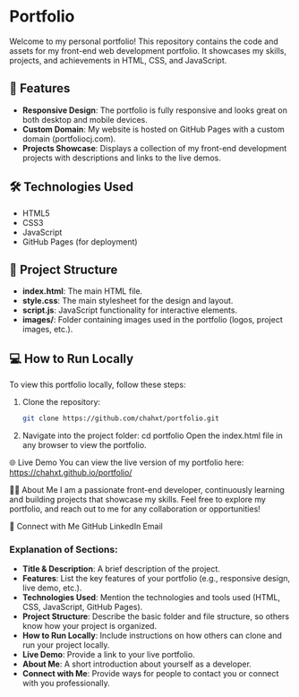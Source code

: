 
# Portfolio

Welcome to my personal portfolio! This repository contains the code and assets for my front-end web development portfolio. It showcases my skills, projects, and achievements in HTML, CSS, and JavaScript.

## 🚀 Features
- **Responsive Design**: The portfolio is fully responsive and looks great on both desktop and mobile devices.
- **Custom Domain**: My website is hosted on GitHub Pages with a custom domain (portfoliocj.com).
- **Projects Showcase**: Displays a collection of my front-end development projects with descriptions and links to the live demos.

## 🛠️ Technologies Used
- HTML5
- CSS3
- JavaScript
- GitHub Pages (for deployment)

## 📂 Project Structure
- **index.html**: The main HTML file.
- **style.css**: The main stylesheet for the design and layout.
- **script.js**: JavaScript functionality for interactive elements.
- **images/**: Folder containing images used in the portfolio (logos, project images, etc.).

## 💻 How to Run Locally
To view this portfolio locally, follow these steps:

1. Clone the repository:
   ```bash
   git clone https://github.com/chahxt/portfolio.git
2. Navigate into the project folder:
   cd portfolio
Open the index.html file in any browser to view the portfolio.

🌐 Live Demo
You can view the live version of my portfolio here: https://chahxt.github.io/portfolio/

👨‍💻 About Me
I am a passionate front-end developer, continuously learning and building projects that showcase my skills. Feel free to explore my portfolio, and reach out to me for any collaboration or opportunities!

🤝 Connect with Me
GitHub
LinkedIn
Email

### Explanation of Sections:
- **Title & Description**: A brief description of the project.
- **Features**: List the key features of your portfolio (e.g., responsive design, live demo, etc.).
- **Technologies Used**: Mention the technologies and tools used (HTML, CSS, JavaScript, GitHub Pages).
- **Project Structure**: Describe the basic folder and file structure, so others know how your project is organized.
- **How to Run Locally**: Include instructions on how others can clone and run your project locally.
- **Live Demo**: Provide a link to your live portfolio.
- **About Me**: A short introduction about yourself as a developer.
- **Connect with Me**: Provide ways for people to contact you or connect with you professionally.

